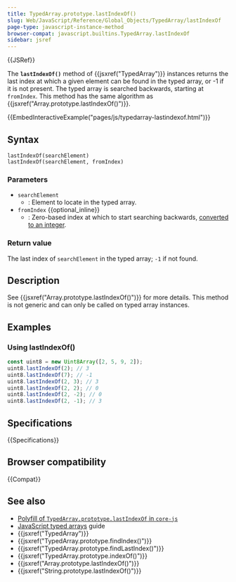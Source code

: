 ```yaml
---
title: TypedArray.prototype.lastIndexOf()
slug: Web/JavaScript/Reference/Global_Objects/TypedArray/lastIndexOf
page-type: javascript-instance-method
browser-compat: javascript.builtins.TypedArray.lastIndexOf
sidebar: jsref
---
```


{{JSRef}}

The **`lastIndexOf()`** method of {{jsxref("TypedArray")}} instances returns the last index at which a given element can be found in the typed array, or -1 if it is not present. The typed array is searched backwards, starting at `fromIndex`. This method has the same algorithm as {{jsxref("Array.prototype.lastIndexOf()")}}.

{{EmbedInteractiveExample("pages/js/typedarray-lastindexof.html")}}

## Syntax

```js-nolint
lastIndexOf(searchElement)
lastIndexOf(searchElement, fromIndex)
```

### Parameters

- `searchElement`
  - : Element to locate in the typed array.
- `fromIndex` {{optional_inline}}
  - : Zero-based index at which to start searching backwards, [converted to an integer](/en-US/docs/Web/JavaScript/Reference/Global_Objects/Number#integer_conversion).

### Return value

The last index of `searchElement` in the typed array; `-1` if not found.

## Description

See {{jsxref("Array.prototype.lastIndexOf()")}} for more details. This method is not generic and can only be called on typed array instances.

## Examples

### Using lastIndexOf()

```js
const uint8 = new Uint8Array([2, 5, 9, 2]);
uint8.lastIndexOf(2); // 3
uint8.lastIndexOf(7); // -1
uint8.lastIndexOf(2, 3); // 3
uint8.lastIndexOf(2, 2); // 0
uint8.lastIndexOf(2, -2); // 0
uint8.lastIndexOf(2, -1); // 3
```

## Specifications

{{Specifications}}

## Browser compatibility

{{Compat}}

## See also

- [Polyfill of `TypedArray.prototype.lastIndexOf` in `core-js`](https://github.com/zloirock/core-js#ecmascript-typed-arrays)
- [JavaScript typed arrays](/en-US/docs/Web/JavaScript/Guide/Typed_arrays) guide
- {{jsxref("TypedArray")}}
- {{jsxref("TypedArray.prototype.findIndex()")}}
- {{jsxref("TypedArray.prototype.findLastIndex()")}}
- {{jsxref("TypedArray.prototype.indexOf()")}}
- {{jsxref("Array.prototype.lastIndexOf()")}}
- {{jsxref("String.prototype.lastIndexOf()")}}
